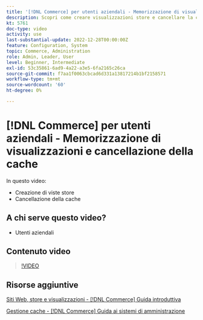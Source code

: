 ```yaml
---
title: '[!DNL Commerce] per utenti aziendali - Memorizzazione di visualizzazioni e cancellazione della cache'
description: Scopri come creare visualizzazioni store e cancellare la cache.
kt: 5761
doc-type: video
activity: use
last-substantial-update: 2022-12-28T00:00:00Z
feature: Configuration, System
topic: Commerce, Administration
role: Admin, Leader, User
level: Beginner, Intermediate
exl-id: 53c35861-6ad9-4a22-a3e5-6fa2165c26ca
source-git-commit: f7aa1f0063cbcad6d331a13817214b1bf2158571
workflow-type: tm+mt
source-wordcount: '60'
ht-degree: 0%

---
```


# [!DNL Commerce] per utenti aziendali - Memorizzazione di visualizzazioni e cancellazione della cache

In questo video:

- Creazione di viste store
- Cancellazione della cache

## A chi serve questo video?

- Utenti aziendali

## Contenuto video

>[!VIDEO](https://video.tv.adobe.com/v/330062?quality=12&learn=on&captions=ita)

## Risorse aggiuntive

[Siti Web, store e visualizzazioni - [!DNL Commerce] Guida introduttiva](https://experienceleague.adobe.com/docs/commerce-admin/start/setup/websites-stores-views.html?lang=it)

[Gestione cache - [!DNL Commerce] Guida ai sistemi di amministrazione](https://experienceleague.adobe.com/docs/commerce-admin/systems/tools/cache-management.html?lang=it)
